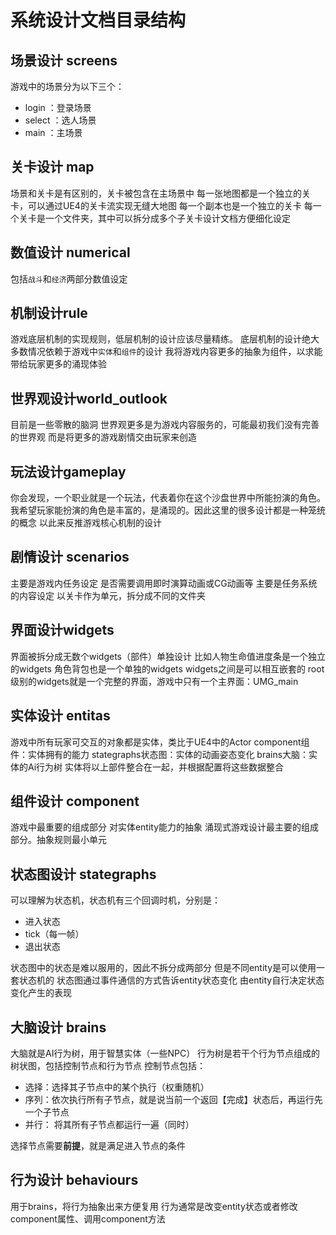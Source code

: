 # 系统设计文档目录结构

## 场景设计 screens

游戏中的场景分为以下三个：

- login     ：登录场景
- select    ：选人场景
- main      ：主场景

## 关卡设计 map

场景和关卡是有区别的，关卡被包含在主场景中
每一张地图都是一个独立的关卡，可以通过UE4的关卡流实现无缝大地图
每一个副本也是一个独立的关卡
每一个关卡是一个文件夹，其中可以拆分成多个子关卡设计文档方便细化设定

## 数值设计 numerical

包括`战斗`和`经济`两部分数值设定

## 机制设计rule

游戏底层机制的实现规则，低层机制的设计应该尽量精练。
底层机制的设计绝大多数情况依赖于游戏中`实体`和`组件`的设计
我将游戏内容更多的抽象为组件，以求能带给玩家更多的涌现体验

## 世界观设计world_outlook

目前是一些零散的脑洞
世界观更多是为游戏内容服务的，可能最初我们没有完善的世界观
而是将更多的游戏剧情交由玩家来创造

## 玩法设计gameplay

你会发现，一个职业就是一个玩法，代表着你在这个沙盘世界中所能扮演的角色。
我希望玩家能扮演的角色是丰富的，是涌现的。因此这里的很多设计都是一种笼统的概念
以此来反推游戏核心机制的设计

## 剧情设计 scenarios

主要是游戏内任务设定
是否需要调用即时演算动画或CG动画等
主要是任务系统的内容设定
以关卡作为单元，拆分成不同的文件夹

## 界面设计widgets

界面被拆分成无数个widgets（部件）单独设计
比如人物生命值进度条是一个独立的widgets
角色背包也是一个单独的widgets
widgets之间是可以相互嵌套的
root级别的widgets就是一个完整的界面，游戏中只有一个主界面：UMG_main

## 实体设计 entitas

游戏中所有玩家可交互的对象都是实体，类比于UE4中的Actor
component组件：实体拥有的能力
stategraphs状态图：实体的动画姿态变化
brains大脑：实体的Ai行为树
实体将以上部件整合在一起，并根据配置将这些数据整合

## 组件设计 component

游戏中最重要的组成部分
对实体entity能力的抽象
涌现式游戏设计最主要的组成部分。抽象规则最小单元

## 状态图设计 stategraphs

可以理解为状态机，状态机有三个回调时机，分别是：

- 进入状态
- tick（每一帧）
- 退出状态

状态图中的状态是难以服用的，因此不拆分成两部分
但是不同entity是可以使用一套状态机的
状态图通过事件通信的方式告诉entity状态变化
由entity自行决定状态变化产生的表现

## 大脑设计 brains

大脑就是AI行为树，用于智慧实体（一些NPC）
行为树是若干个行为节点组成的树状图，包括控制节点和行为节点
控制节点包括：

- 选择：选择其子节点中的某个执行（权重随机）
- 序列：依次执行所有子节点，就是说当前一个返回【完成】状态后，再运行先一个子节点
- 并行： 将其所有子节点都运行一遍（同时）

选择节点需要**前提**，就是满足进入节点的条件

## 行为设计 behaviours

用于brains，将行为抽象出来方便复用
行为通常是改变entity状态或者修改component属性、调用component方法
